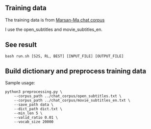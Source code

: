 ## Training data

The training data is from [Marsan-Ma chat corpus](https://github.com/Marsan-Ma/chat_corpus)

I use the open_subtitles and movie_subtitles_en.

## See result

```
bash run.sh [S2S, RL, BEST] [INPUT_FILE] [OUTPUT_FILE]
```

## Build dictionary and preprocess training data

Sample usage:
```
python3 preprocessing.py \
    --corpus_path ../chat_corpus/open_subtitles.txt \
    --corpus_path ../chat_corpus/movie_subtitles_en.txt \
    --save_path data \
    --dict_path dict.txt \
    --min_len 5 \
    --valid_ratio 0.01 \
    --vocab_size 20000
```
